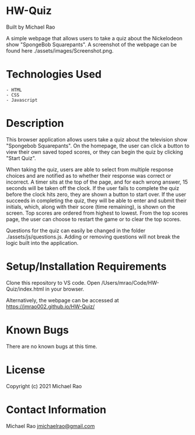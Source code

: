# HW-Quiz

Built by Michael Rao

A simple webpage that allows users to take a quiz about the Nickelodeon show "SpongeBob Squarepants". A screenshot of the webpage can be found here ./assets/images/Screenshot.png.

# Technologies Used

    - HTML
    - CSS
    - Javascript

# Description

This browser application allows users take a quiz about the television show "Spongebob Squarepants". On the homepage, the user can click a button to view their own saved toped scores, or they can begin the quiz by clicking "Start Quiz".

When taking the quiz, users are able to select from multiple response choices and are notified as to whether their response was correct or incorrect. A timer sits at the top of the page, and for each wrong answer, 15 seconds will be taken off the clock. If the user fails to complete the quiz before the clock hits zero, they are shown a button to start over. If the user succeeds in completing the quiz, they will be able to enter and submit their initials, which, along with their score (time remaining), is shown on the screen. Top scores are ordered from highest to lowest. From the top scores page, the user can choose to restart the game or to clear the top scores.

Questions for the quiz can easily be changed in the folder ./assets/js/questions.js. Adding or removing questions will not break the logic built into the application.

# Setup/Installation Requirements

Clone this repository to VS code. Open /Users/mrao/Code/HW-Quiz/index.html in your browser.

Alternatively, the webpage can be accessed at https://jmrao002.github.io/HW-Quiz/

# Known Bugs

There are no known bugs at this time.

# License

Copyright (c) 2021 Michael Rao

# Contact Information

Michael Rao jmichaelrao@gmail.com

